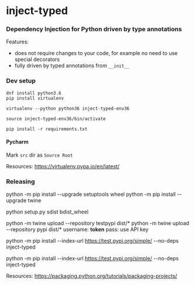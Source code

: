 # inject-typed

### Dependency Injection for Python driven by type annotations

Features:
- does not require changes to your code, for example no need to use special decorators
- fully driven by typed annotations from `__init__`



### Dev setup

```
dnf install python3.6
pip install virtualenv

virtualenv --python python36 inject-typed-env36

source inject-typed-env36/bin/activate

pip install -r requirements.txt
```


#### Pycharm
Mark `src` dir as `Source Root`


Resources:
https://virtualenv.pypa.io/en/latest/

### Releasing


python -m pip install --upgrade setuptools wheel
python -m pip install --upgrade twine

python setup.py sdist bdist_wheel




python -m twine upload --repository testpypi dist/*
python -m twine upload --repository pypi dist/*
username: __token__
pass: use API key



python -m pip install --index-url https://test.pypi.org/simple/ --no-deps inject-typed


python -m pip install --index-url https://test.pypi.org/simple/ --no-deps inject-typed

Resources:
https://packaging.python.org/tutorials/packaging-projects/
